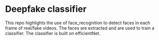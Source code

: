 # Deepfake classifier

This repo highlights the use of face_recognition to detect faces in each frame of real/fake videos. The faces are extracted and are used to train a classifier. The classifier is built on efficientNet. 
